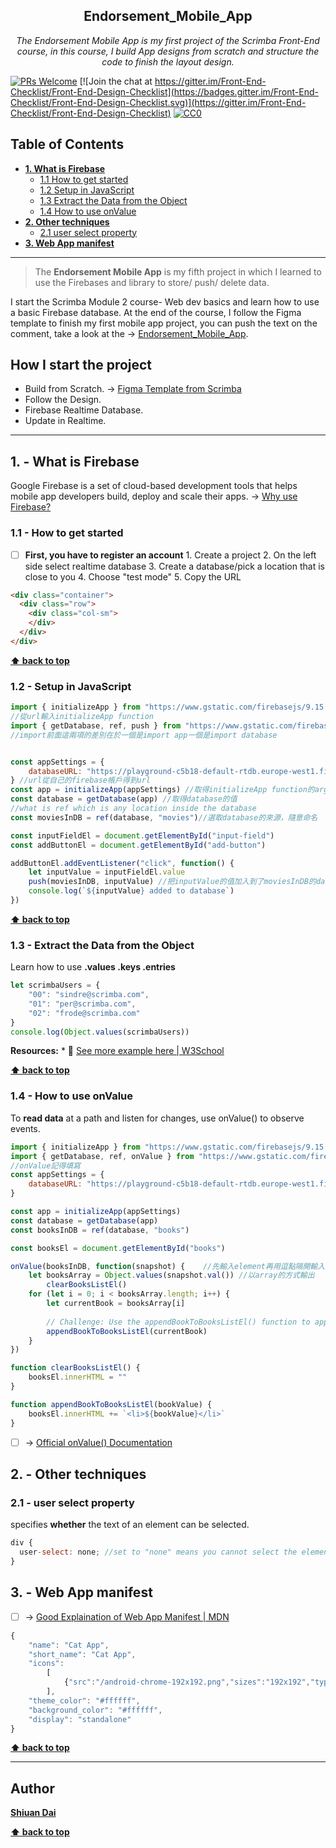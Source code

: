 <h2 align="center">Endorsement_Mobile_App</h2>

<p align="center">
  <em> The Endorsement Mobile App is my first project of the Scrimba Front-End course, in this course, I build App designs from scratch and structure the code to finish the layout design.</em>
</p>

[![PRs Welcome](https://img.shields.io/badge/PRs-welcome-brightgreen.svg)](http://makeapullrequest.com) [![Join the chat at https://gitter.im/Front-End-Checklist/Front-End-Design-Checklist](https://badges.gitter.im/Front-End-Checklist/Front-End-Design-Checklist.svg)](https://gitter.im/Front-End-Checklist/Front-End-Design-Checklist) [![CC0](https://img.shields.io/badge/license-CC0-green.svg)](https://creativecommons.org/publicdomain/zero/1.0/)

## Table of Contents
* **[1. What is Firebase](#1---What-is-Firebase)**
	* [1.1 How to get started](#11---How-to-get-started)
	* [1.2 Setup in JavaScript](#12---Setup-in-JavaScript)
	* [1.3 Extract the Data from the Object](#13---Extract-the-Data-from-the-Object)
	* [1.4 How to use onValue](#14---How-to-use-onValue)
* **[2. Other techniques](#2---Other-techniques)**
	* [2.1 user select property](#21---user-select-property) 
* **[3. Web App manifest](#3---Web-App-manifest)**

---

> The **Endorsement Mobile App** is my fifth project in which I learned to use the Firebases and library to store/ push/ delete data.

I start the Scrimba Module 2 course- Web dev basics and learn how to use a basic Firebase database. At the end of the course, I follow the Figma template to finish my first mobile app project, you can push the text on the comment, take a look at the → [Endorsement_Mobile_App](https://shiuandai.github.io/Endorsement_Mobile_App/).

## How I start the project

* Build from Scratch. → [Figma Template from Scrimba](https://www.figma.com/file/SgWlM7qkqTQa7fiGEcLKew/We-are-the-Champions?type=design&node-id=0-1&mode=design&t=5ELFpz5A5AhpKoqk-0)
* Follow the Design.
* Firebase Realtime Database.
* Update in Realtime.

---

## 1. - What is Firebase

Google Firebase is a set of cloud-based development tools that helps mobile app developers build, deploy and scale their apps. → [Why use Firebase?](https://www.techtarget.com/searchmobilecomputing/definition/Google-Firebase)

### 1.1 - How to get started

* [ ] **First, you have to register an account** 1. Create a project 2. On the left side select realtime database 3. Create a database/pick a location that is close to you 4. Choose "test mode" 5. Copy the URL

```html
<div class="container">
  <div class="row">
    <div class="col-sm">
    </div>
  </div>
</div>
```

**[⬆ back to top](#table-of-contents)**

### 1.2 - Setup in JavaScript

```js
import { initializeApp } from "https://www.gstatic.com/firebasejs/9.15.0/firebase-app.js"
//從url輸入initializeApp function
import { getDatabase, ref, push } from "https://www.gstatic.com/firebasejs/9.15.0/firebase-database.js"
//import前面這兩項的差別在於一個是import app一個是import database


const appSettings = {
    databaseURL: "https://playground-c5b18-default-rtdb.europe-west1.firebasedatabase.app"
} //url從自己的firebase帳戶得到url
const app = initializeApp(appSettings) //取得initializeApp function的argument
const database = getDatabase(app) //取得database的值
//what is ref which is any location inside the database
const moviesInDB = ref(database, "movies")//選取database的來源，隨意命名

const inputFieldEl = document.getElementById("input-field")
const addButtonEl = document.getElementById("add-button")

addButtonEl.addEventListener("click", function() {
    let inputValue = inputFieldEl.value
    push(moviesInDB, inputValue) //把inputValue的值加入到了moviesInDB的database
    console.log(`${inputValue} added to database`)
})
```

**[⬆ back to top](#table-of-contents)**

### 1.3 - Extract the Data from the Object

Learn how to use **.values .keys .entries**

```js example
let scrimbaUsers = {
    "00": "sindre@scrimba.com",
    "01": "per@scrimba.com",
    "02": "frode@scrimba.com"
}
console.log(Object.values(scrimbaUsers))
```

  __Resources:__
	* 📖 [See more example here | W3School](https://www.w3schools.com/python/ref_dictionary_values.asp)

**[⬆ back to top](#table-of-contents)**


### 1.4 - How to use onValue
To **read data** at a path and listen for changes, use onValue() to observe events. 

```js example
import { initializeApp } from "https://www.gstatic.com/firebasejs/9.15.0/firebase-app.js"
import { getDatabase, ref, onValue } from "https://www.gstatic.com/firebasejs/9.15.0/firebase-database.js"
//onValue記得填寫
const appSettings = {
    databaseURL: "https://playground-c5b18-default-rtdb.europe-west1.firebasedatabase.app/"
}

const app = initializeApp(appSettings)
const database = getDatabase(app)
const booksInDB = ref(database, "books")

const booksEl = document.getElementById("books")

onValue(booksInDB, function(snapshot) {    //先輸入element再用逗點隔開輸入function()
    let booksArray = Object.values(snapshot.val()) //以array的方式輸出
		clearBooksListEl()
    for (let i = 0; i < booksArray.length; i++) {
        let currentBook = booksArray[i]
        
        // Challenge: Use the appendBookToBooksListEl() function to append book instead of console logging
        appendBookToBooksListEl(currentBook)
    }
})

function clearBooksListEl() {
    booksEl.innerHTML = ""
}

function appendBookToBooksListEl(bookValue) {
    booksEl.innerHTML += `<li>${bookValue}</li>`
}
```
* [ ]  → [Official onValue() Documentation](https://firebase.google.com/docs/database/web/read-and-write) 

## 2. - Other techniques

### 2.1 - user select property

specifies **whether** the text of an element can be selected.

```js example
div {
  user-select: none; //set to "none" means you cannot select the element
}
```

## 3. - Web App manifest

* [ ]  → [Good Explaination of Web App Manifest | MDN](https://developer.mozilla.org/zh-TW/docs/Web/Manifest) 
```js example
{
    "name": "Cat App",
    "short_name": "Cat App",
    "icons":
        [
            {"src":"/android-chrome-192x192.png","sizes":"192x192","type":"image/png"},{"src":"/android-chrome-512x512.png","sizes":"512x512","type":"image/png"}
        ],
    "theme_color": "#ffffff",
    "background_color": "#ffffff",
    "display": "standalone"
}
```

**[⬆ back to top](#table-of-contents)**

---

## Author

**[Shiuan Dai](https://www.linkedin.com/in/shiuandai/)**

**[⬆ back to top](#table-of-contents)**


[6]:	https://guideguide.me/
[7]:	https://www.sketchapp.com/docs/canvas/rulers-guides-grids/
[8]:	https://getbootstrap.com/docs/4.0/layout/grid/
[9]:	http://flexboxgrid.com/
[10]: https://css-tricks.com/dont-overthink-it-grids/
[11]:	https://www.lifewire.com/aco-file-2619477
[16]:	http://bradfrost.com/blog/post/atomic-web-design/
[22]:	https://js.libhunt.com/
[23]:	https://bestof.js.org/
[28]:	https://gitter.im/Front-End-Checklist/Front-End-Design-Checklist

